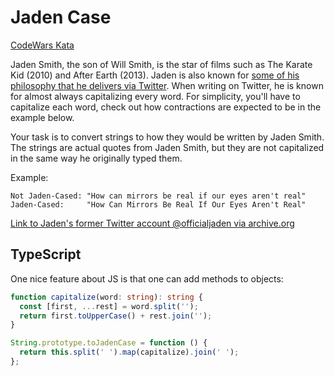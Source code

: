 # Jaden Case

[CodeWars Kata](https://www.codewars.com/kata/5390bac347d09b7da40006f6)

Jaden Smith, the son of Will Smith, is the star of films such as The Karate Kid (2010) and After Earth (2013).
Jaden is also known for [some of his philosophy that he delivers via Twitter](https://twitter.com/jaden).
When writing on Twitter, he is known for almost always capitalizing every word. For simplicity, you'll have to capitalize each word, check out how contractions are expected to be in the example below.

Your task is to convert strings to how they would be written by Jaden Smith. The strings are actual quotes from Jaden Smith, but they are not capitalized in the same way he originally typed them.

Example:

```
Not Jaden-Cased: "How can mirrors be real if our eyes aren't real"
Jaden-Cased:     "How Can Mirrors Be Real If Our Eyes Aren't Real"
```

[Link to Jaden's former Twitter account @officialjaden via archive.org](https://web.archive.org/web/20190624190255/https://twitter.com/officialjaden)

## TypeScript

One nice feature about JS is that one can add methods to objects:

```typescript
function capitalize(word: string): string {
  const [first, ...rest] = word.split('');
  return first.toUpperCase() + rest.join('');
}

String.prototype.toJadenCase = function () {
  return this.split(' ').map(capitalize).join(' ');
};
```

